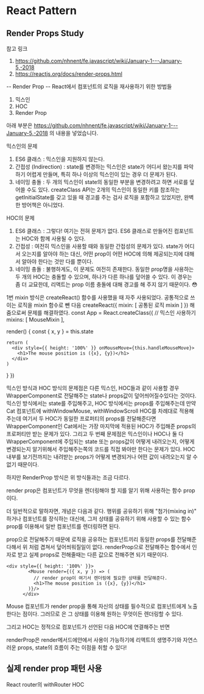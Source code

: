 # React Pattern 
## Render Props Study

참고 링크
1. https://github.com/nhnent/fe.javascript/wiki/January-1---January-5,-2018
2. https://reactjs.org/docs/render-props.html

-- Render Prop --
React에서 컴포넌트의 로직을 재사용하기 위한 방법들
1. 믹스인 
2. HOC
3. Render Prop 

아래 부분은 https://github.com/nhnent/fe.javascript/wiki/January-1---January-5,-2018 의 내용을 넣었습니다.

믹스인의 문제
1. ES6 클래스 : 믹스인을 지원하지 않는다.
2. 간접성 (Indirection) : state를 변경하는 믹스인은 state가 어디서 왔는지를 파악하기 어렵게 만들며, 특히 하나 이상의 믹스인이 있는 경우 더 문제가 된다.
3. 네이밍 충돌 : 두 개의 믹스인이 state의 동일한 부분을 변경하려고 하면 서로를 덮어쓸 수도 있다. createClass API는 2개의 믹스인이 동일한 키를 참조하는 getInitialState를 갖고 있을 때 경고를 주는 검사 로직을 포함하고 있었지만, 완벽한 방어책은 아니었다.

HOC의 문제
1. ES6 클래스 : 그렇다! 여기는 전혀 문제가 없다. ES6 클래스로 만들어진 컴포넌트는 HOC와 함께 사용될 수 있다.
2. 간접성 : 여전히 믹스인을 사용할 때와 동일한 간접성의 문제가 있다. state가 어디서 오는지를 알아야 하는 대신, 어떤 prop이 어떤 HOC에 의해 제공되는지에 대해서 알아야 한다는 것만 다를 뿐이다.
3. 네이밍 충돌 : 불행하게도, 이 문제도 여전히 존재한다. 동일한 prop명을 사용하는 두 개의 HOC는 충돌할 수 있으며, 하나가 다른 하나를 덮어쓸 수 있다. 이 경우는 좀 더 교묘한데, 리액트는 prop 이름 충돌에 대해 경고를 해 주지 않기 때문이다. 😳

1번 mixin 방식은 createReact() 함수를 사용했을 때 자주 사용되었다.
공통적으로 쓰이는 로직을 mixin 함수로 뺀 다음 
createReact({
	mixin: [ 공통된 로직 mixin ]
})
해줌으로써 문제를 해결하였다.
const App = React.createClass({
  // 믹스인 사용하기
  mixins: [ MouseMixin ],

  render() {
    const { x, y } = this.state

    return (
      <div style={{ height: '100%' }} onMouseMove={this.handleMouseMove}>
        <h1>The mouse position is ({x}, {y})</h1>
      </div>
    )
  }
})

믹스인 방식과 HOC 방식의 문제점은 다른 믹스인, HOC들과 같이 사용할 경우 WrapperComponent로 전달해주는 state나 props값이 덮어씌어질수있다는 것이다.
믹스인 방식에서는 state를 주입해주고, HOC 방식에서는 props를 주입해주는데
만약 Cat 컴포넌트에 withWindowMouse, withWindowScroll HOC를 차례대로 적용해주는데 여기서 두 HOC가 동일한 프로퍼티의 props를 전달해준다면 WrapperComponent인 Cat에서는 가장 마지막에 적용된 HOC가 주입해준 props의 프로퍼티만 받는 문제가 있다.
그리고 두 번째 문제점은 믹스인이나 HOC나 둘 다 WrapperComponent에 주입되는 state 또는 props값이 어떻게 내려오는지, 어떻게 변경되는지 알기위해서 주입해주는쪽의 코드를 직접 봐야만 한다는 문제가 있다. HOC내부를 보기전까지는 내려받는 props가 어떻게 변경되거나 어떤 값이 내려오는지 알 수 없기 때문이다.

하지만 RenderProp 방식은 위 방식들과는 조금 다르다.

render prop은 컴포넌트가 무엇을 렌더링해야 할 지를 알기 위해 사용하는 함수 prop이다.

더 일반적으로 말하자면, 개념은 다음과 같다. 행위를 공유하기 위해 "첨가(mixing in)" 하거나 컴포넌트를 장식하는 대신에, 그저 상태를 공유하기 위해 사용할 수 있는 함수 prop를 이용해서 일반 컴포넌트를 렌더링하면 된다.

prop으로 전달해주기 때문에 로직을 공유하는 컴포넌트끼리 동일한 props를 전달해준다해서 위 처럼 겹쳐서 덮어씌워질일이 없다. renderProp으로 전달해주는 함수에서 인자로 받고 실제 props로 전해줄때는 다른 값으로 전해주면 되기 때문이다.

```
<div style={{ height: '100%' }}>
        <Mouse render={({ x, y }) => (
          // render prop이 여기서 렌더링에 필요한 상태를 전달해준다.
          <h1>The mouse position is ({x}, {y})</h1>
        )}/>
      </div>
```
Mouse 컴포넌트가 render prop을 통해 자신의 상태를 필수적으로 <App> 컴포넌트에게 노출한다는 점이다. 그러므로 <App> 은 그 상태를 이용해 원하는 무엇이든 렌더링할 수 있다.

그리고 HOC는 정적으로 컴포넌트가 선언된 다음 HOC에 연결해주는 반면

renderProp은 render메서드에안에서 사용이 가능하기에 리액트의 생명주기와 자연스러운 props, state의 흐름이 주는 이점을 취할 수 있다!

## 실제 render prop 패턴 사용 
React router의 withRouter HOC 
